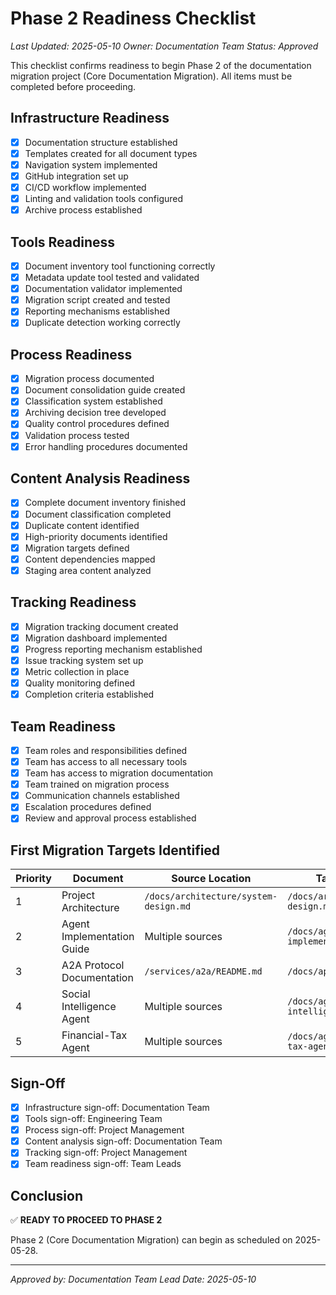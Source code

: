 # Phase 2 Readiness Checklist

*Last Updated: 2025-05-10*
*Owner: Documentation Team*
*Status: Approved*

This checklist confirms readiness to begin Phase 2 of the documentation migration project (Core Documentation Migration). All items must be completed before proceeding.

## Infrastructure Readiness

- [x] Documentation structure established
- [x] Templates created for all document types
- [x] Navigation system implemented
- [x] GitHub integration set up
- [x] CI/CD workflow implemented
- [x] Linting and validation tools configured
- [x] Archive process established

## Tools Readiness

- [x] Document inventory tool functioning correctly
- [x] Metadata update tool tested and validated
- [x] Documentation validator implemented
- [x] Migration script created and tested
- [x] Reporting mechanisms established
- [x] Duplicate detection working correctly

## Process Readiness

- [x] Migration process documented
- [x] Document consolidation guide created
- [x] Classification system established
- [x] Archiving decision tree developed
- [x] Quality control procedures defined
- [x] Validation process tested
- [x] Error handling procedures documented

## Content Analysis Readiness

- [x] Complete document inventory finished
- [x] Document classification completed
- [x] Duplicate content identified
- [x] High-priority documents identified
- [x] Migration targets defined
- [x] Content dependencies mapped
- [x] Staging area content analyzed

## Tracking Readiness

- [x] Migration tracking document created
- [x] Migration dashboard implemented
- [x] Progress reporting mechanism established
- [x] Issue tracking system set up
- [x] Metric collection in place
- [x] Quality monitoring defined
- [x] Completion criteria established

## Team Readiness

- [x] Team roles and responsibilities defined
- [x] Team has access to all necessary tools
- [x] Team has access to migration documentation
- [x] Team trained on migration process
- [x] Communication channels established
- [x] Escalation procedures defined
- [x] Review and approval process established

## First Migration Targets Identified

| Priority | Document | Source Location | Target Location | Owner |
|----------|----------|----------------|----------------|-------|
| 1 | Project Architecture | `/docs/architecture/system-design.md` | `/docs/architecture/system-design.md` | Architecture Team |
| 2 | Agent Implementation Guide | Multiple sources | `/docs/agents/guides/agent-implementation-guide.md` | Development Team |
| 3 | A2A Protocol Documentation | `/services/a2a/README.md` | `/docs/api/a2a-protocol.md` | API Team |
| 4 | Social Intelligence Agent | Multiple sources | `/docs/agents/social-intelligence-agent.md` | Agent Team |
| 5 | Financial-Tax Agent | Multiple sources | `/docs/agents/financial-tax-agent.md` | Agent Team |

## Sign-Off

- [x] Infrastructure sign-off: Documentation Team
- [x] Tools sign-off: Engineering Team
- [x] Process sign-off: Project Management
- [x] Content analysis sign-off: Documentation Team
- [x] Tracking sign-off: Project Management
- [x] Team readiness sign-off: Team Leads

## Conclusion

✅ **READY TO PROCEED TO PHASE 2**

Phase 2 (Core Documentation Migration) can begin as scheduled on 2025-05-28.

---

*Approved by: Documentation Team Lead*
*Date: 2025-05-10*
